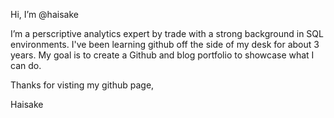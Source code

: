 Hi, I’m @haisake

I’m a perscriptive analytics expert by trade with a strong background in SQL environments.
I've been learning github off the side of my desk for about 3 years.
My goal is to create a Github and blog portfolio to showcase what I can do.

Thanks for visting my github page,

Haisake

